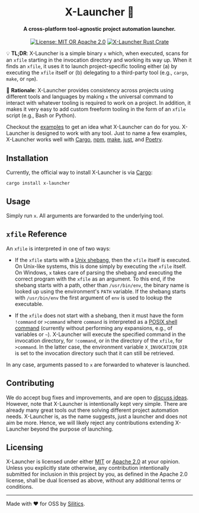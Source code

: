 <h1 align="center">
    X-Launcher 🚀
</h1>
<h4 align="center">
    A cross-platform tool-agnostic project automation launcher.
</h4>
<p align="center">
  <a href="https://github.com/silitics/x-launcher#licensing"><img alt="License: MIT OR Apache 2.0" src="https://img.shields.io/crates/l/x-launcher"></a>
  <a href="https://crates.io/crates/x-launcher"><img alt="X-Launcher Rust Crate" src="https://img.shields.io/crates/v/x-launcher?label=crates.io"></a>  
</p>

💡 **TL;DR**: X-Launcher is a simple binary `x` which, when executed, scans for an `xfile` starting in the invocation directory and working its way up. When it finds an `xfile`, it uses it to launch project-specific tooling either (a) by executing the `xfile` itself or (b) delegating to a third-party tool (e.g., `cargo`, `make`, or `npm`).

🤔 **Rationale**: X-Launcher provides consistency across projects using different tools and languages by making `x` the universal command to interact with whatever tooling is required to work on a project. In addition, it makes it very easy to add custom freeform tooling in the form of an `xfile` script (e.g., Bash or Python).

Checkout the [examples](https://github.com/silitics/x-launcher/tree/main/examples) to get an idea what X-Launcher can do for you. X-Launcher is designed to work with any tool. Just to name a few examples, X-Launcher works well with [Cargo](https://doc.rust-lang.org/cargo/), [npm](https://www.npmjs.com/), [make](https://www.gnu.org/software/make/), [just](https://just.systems/), and [Poetry](https://python-poetry.org/).


## Installation

Currently, the official way to install X-Launcher is via [Cargo](https://doc.rust-lang.org/cargo/):

```
cargo install x-launcher
```


## Usage

Simply run `x`. All arguments are forwarded to the underlying tool.


## `xfile` Reference

An `xfile` is interpreted in one of two ways:

- If the `xfile` starts with a [Unix shebang](https://en.wikipedia.org/wiki/Shebang_(Unix)), then the `xfile` itself is executed. On Unix-like systems, this is done simply by executing the `xfile` itself. On Windows, `x` takes care of parsing the shebang and executing the correct program with the `xfile` as an argument. To this end, if the shebang starts with a path, other than `/usr/bin/env`, the binary name is looked up using the environment's `PATH` variable. If the shebang starts with `/usr/bin/env` the first argument of `env` is used to lookup the executable.

- If the `xfile` does not start with a shebang, then it must have the form `!command` or `>command` where `command` is interpreted as a [POSIX shell command](https://pubs.opengroup.org/onlinepubs/9699919799/utilities/V3_chap02.html) (currently without performing any expansions, e.g., of variables or `~`). X-Launcher will execute the specified command in the invocation directory, for `!command`, or in the directory of the `xfile`, for `>command`. In the latter case, the environment variable `X_INVOCATION_DIR` is set to the invocation directory such that it can still be retrieved.

In any case, arguments passed to `x` are forwarded to whatever is launched.


## Contributing

We do accept bug fixes and improvements, and are open to [discuss ideas](https://github.com/silitics/x-launcher/discussions/categories/ideas). However, note that X-Launcher is intentionally kept very simple. There are already many great tools out there solving different project automation needs. X-Launcher is, as the name suggests, just a launcher and does not aim be more. Hence, we will likely reject any contributions extending X-Launcher beyond the purpose of launching.


## Licensing

X-Launcher is licensed under either [MIT](https://github.com/silitics/sidex/blob/main/LICENSE-MIT) or [Apache 2.0](https://github.com/silitics/sidex/blob/main/LICENSE-APACHE) at your opinion. Unless you explicitly state otherwise, any contribution intentionally submitted for inclusion in this project by you, as defined in the Apache 2.0 license, shall be dual licensed as above, without any additional terms or conditions.

---

Made with ❤️ for OSS by [Silitics](https://www.silitics.com).
